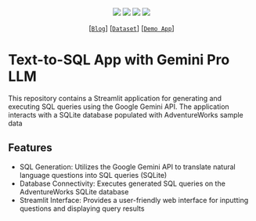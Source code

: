 <p align= "center">
<img src="https://img.shields.io/github/stars/amedsalim/Text-to-SQL-Generator?style=flat&color=orange"></a>
<img src="https://hits.sh/github.com/amedsalim/Text-to-SQL-Generator.svg?label=views&color=orange"></a>
<img src="https://img.shields.io/badge/PYTHON-3.9-orange"></a>
<img src="https://img.shields.io/badge/Apache-2.0 license--3.0-orange"></a> 
</p>

<div align="center">
  
[[`Blog`](https://amedsalim.github.io/posts/Text-to-SQL)] [[`Dataset`](https://www.kaggle.com/datasets/ukveteran/adventure-works)] [[`Demo App`](https://text-to-sql-generator.streamlit.app/)]
  
</div>

# Text-to-SQL App with Gemini Pro LLM

This repository contains a Streamlit application for generating and executing SQL queries using the Google Gemini API. The application interacts with a SQLite database populated with AdventureWorks sample data

## Features
- SQL Generation: Utilizes the Google Gemini API to translate natural language questions into SQL queries (SQLite)
- Database Connectivity: Executes generated SQL queries on the AdventureWorks SQLite database
- Streamlit Interface: Provides a user-friendly web interface for inputting questions and displaying query results
